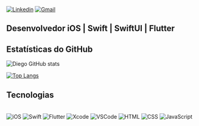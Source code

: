 [![Linkedin](https://img.shields.io/badge/LinkedIn-0077B5?style=for-the-badge&logo=linkedin&logoColor=white)](https://www.linkedin.com/in/diego-rodrigues-a51b34226/)
[![Gmail](https://img.shields.io/badge/Gmail-D14836?style=for-the-badge&logo=gmail&logoColor=white)](mailto:diegorodrigues.fgl@gmail.com)

## Desenvolvedor iOS | Swift | SwiftUI | Flutter

## Estatísticas do GitHub

![Diego GitHub stats](https://github-readme-stats.vercel.app/api?username=diegofgl&show_icons=true&theme=dracula)

[![Top Langs](https://github-readme-stats.vercel.app/api/top-langs/?username=diegofgl)](https://github.com/anuraghazra/github-readme-stats)

## Tecnologias

<div style="display: inline_block"><br/>
  <img align="center" alt="iOS" src="https://img.shields.io/badge/iOS-000000?style=for-the-badge&logo=ios&logoColor=white" />
  <img align="center" alt="Swift" src="https://img.shields.io/badge/Swift-FA7343?style=for-the-badge&logo=swift&logoColor=white" />
  <img align="center" alt="Flutter" src="https://img.shields.io/badge/Flutter-02569B?style=for-the-badge&logo=flutter&logoColor=white" />
  <img align="center" alt="Xcode" src="https://img.shields.io/badge/Xcode-007ACC?style=for-the-badge&logo=Xcode&logoColor=white" />
  <img align="center" alt="VSCode" src="https://img.shields.io/badge/VSCode-007ACC?style=for-the-badge&logo=visual-studio-code&logoColor=white" />
  <img align="center" alt="HTML" src="https://img.shields.io/badge/HTML5-E34F26?style=for-the-badge&logo=html5&logoColor=white" />
  <img align="center" alt="CSS" src="https://img.shields.io/badge/CSS3-1572B6?style=for-the-badge&logo=css3&logoColor=white" />
  <img align="center" alt="JavaScript" src="https://img.shields.io/badge/JavaScript-F7DF1E?style=for-the-badge&logo=javascript&logoColor=black" />
</div>
